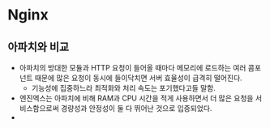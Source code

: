 # Nginx

## 아파치와 비교

* 아파치의 방대한 모듈과 HTTP 요청이 들어올 때마다 메모리에 로드하는 여러 콤포넌트 때문에 많은 요청이 동시에 들이닥치면 서버 효율성이 급격히 떨어진다.
  * 기능성에 집중하느라 최적화와 처리 속도는 포기했다고들 말함.
* 엔진엑스는 아파치에 비해 RAM과 CPU 시간을 적게 사용하면서 더 많은 요청을 서비스함으로써 경량성과 안정성이 둘 다 뛰어난 것으로 입증되었다.
* ​